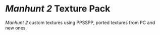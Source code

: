 # *Manhunt 2* Texture Pack
*Manhunt 2* custom textures using PPSSPP, ported textures from PC and new ones.
